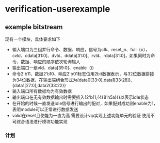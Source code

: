# verification-userexample
## example bitstream
现有一个模块，具体要求如下
* 输入端口为三组并行命令、数据、响应，信号为clk、reset_n、full（o），cvld、cdata[31:0]、dvld、ddata[31:0]、rvld、rdata[31:0]，如果同时为命令、数据、响应的顺序依次轮询输入
* 输出端口一组vld、data[39:0]、enable（i）
* 命令2'b11、数据2'b10、响应2'b01标志位用2bit数据表示，与32位数据拼接为34位数据，在输出端组合形式为{data0[33:0],data1[33:28]},{data1[27:0],data2{33:22}}
* 输入端口所有数据均为有效数据
* 输出端口在无有效数据输出时需要插入{2'b11,{4{8'h5a}}}以表示idle状态
* 在开始的时候一直发送idle信号进行输出的配对，如果配对成功则enable为1，表明module可以正常进行数据发送
* valid在reset且使能为一直为高
需要设计vip实现上述功能单元的验证
使用不可综合语法进行模块功能实现

### 计划
